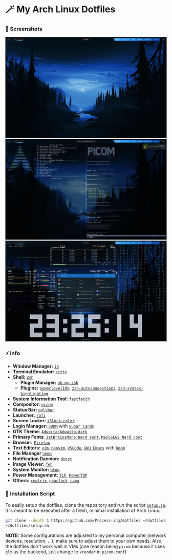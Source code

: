 # 🪄 My Arch Linux Dotfiles

### 📸 Screenshots

<img src="screenshots/img1.png" />
<img src="screenshots/img2.png" />
<img src="screenshots/img3.png" />

### ⚡ Info

 - **Window Manager:** [`i3`](https://i3wm.org/)
 - **Terminal Emulator:** [`kitty`](https://sw.kovidgoyal.net/kitty/)
 - **Shell:** [`Zsh`](https://www.zsh.org/)
   - **Plugin Manager:** [`oh-my-zsh`](https://github.com/ohmyzsh/ohmyzsh)
   - **Plugins:** [`powerlevel10k`](https://github.com/romkatv/powerlevel10k), [`zsh-autosuggestions`](https://github.com/zsh-users/zsh-autosuggestions), [`zsh-syntax-highlighting`](https://github.com/zsh-users/zsh-syntax-highlighting)
 - **System Information Tool:** [`fastfetch`](https://github.com/fastfetch-cli/fastfetch)
 - **Compositor:** [`picom`](https://github.com/yshui/picom)
 - **Status Bar:** [`polybar`](https://github.com/polybar/polybar)
 - **Launcher:** [`rofi`](https://github.com/davatorium/rofi)
 - **Screen Locker:** [`i3lock-color`](https://github.com/Raymo111/i3lock-color)
 - **Login Manager:** [`SDDM`](https://github.com/sddm/sddm/) with [`Sugar Candy`](https://framagit.org/MarianArlt/sddm-sugar-candy)
 - **GTK Theme:** [`Adwaita/Adwaita-dark`](https://gnome.pages.gitlab.gnome.org/libadwaita/)
 - **Primary Fonts**: [`JetBrainsMono Nerd Font`](https://www.nerdfonts.com/#home), [`MesloLGS Nerd Font`](https://www.nerdfonts.com/#home)
 - **Browser:** [`Firefox`](https://www.mozilla.org/pt-PT/firefox/browsers/)
 - **Text Editors:** [`vim`](https://www.vim.org/), [`neovim`](https://neovim.io/), [`VSCode`](https://code.visualstudio.com/), [`GNU Emacs`](https://www.gnu.org/software/emacs/emacs.html) with [`Doom`](https://github.com/doomemacs/doomemacs)
 - **File Manager** [`nemo`](https://github.com/linuxmint/nemo)
 - **Notification Daemon:** [`dunst`](https://dunst-project.org/)
 - **Image Viewer:** [`feh`](https://feh.finalrewind.org/)
 - **System Monitor:** [`btop`](https://github.com/aristocratos/btop)
 - **Power Management:** [`TLP`](https://linrunner.de/tlp/), [`PowerTOP`](https://github.com/fenrus75/powertop)
 - **Others:** [`cmatrix`](https://www.asty.org/cmatrix/), [`peaclock`](https://github.com/octobanana/peaclock), [`cava`](https://github.com/karlstav/cava)

### 📜 Installation Script

To easily setup the dotfiles, clone the repository and run the script [`setup.sh`](setup.sh). It is meant to be executed after a fresh, minimal installation of Arch Linux.

```bash
git clone --depth 1 https://github.com/Process-ing/dotfiles ~/dotfiles
~/dotfiles/setup.sh
```

**NOTE:** Some configurations are adjusted to my personal computer (network devices, resolution, ...), make sure to adjust them to your own needs. Also, the dotfiles don't work well in VMs (one reason being `picom` because it uses `glx` as the backend, just change to `xrender` in `picom.conf`)